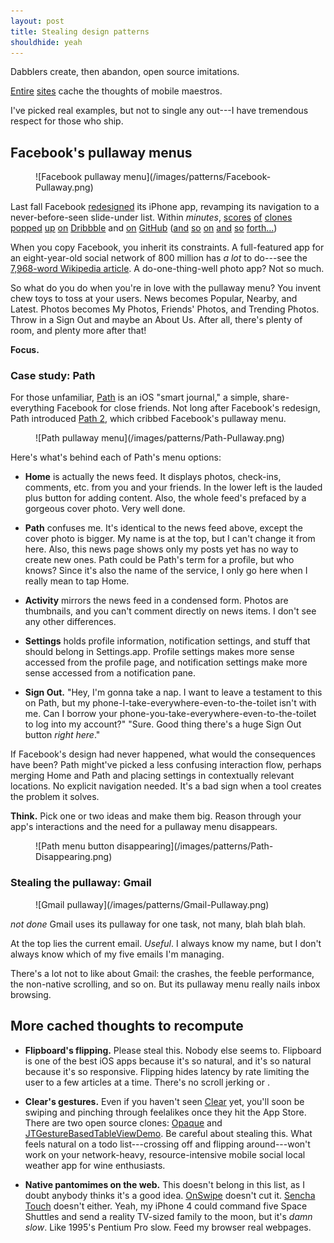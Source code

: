 ```yaml
---
layout: post
title: Stealing design patterns
shouldhide: yeah
---
```


Dabblers create, then abandon, open source imitations.

[Entire](http://pttrns.com/) [sites](http://mobile-patterns.com/) cache the thoughts of mobile maestros.

I've picked real examples, but not to single any out---I have tremendous respect for those who ship.

## Facebook's pullaway menus ##

<figure markdown="1">
    ![Facebook pullaway menu](/images/patterns/Facebook-Pullaway.png)
</figure>

Last fall Facebook [redesigned](http://www.theverge.com/2011/10/14/2482541/facebook-4-0-for-iphone-review) its iPhone app, revamping its navigation to a never-before-seen slide-under list. Within *minutes*, [scores](http://dribbble.com/shots/438343-Mused-App-Menu) [of](http://dribbble.com/shots/328680-Menu-Page) [clones](http://dribbble.com/shots/363643-TouristEye-App-Menu) [popped](http://dribbble.com/shots/379777-Icon-menu-iPhone-Retina-Display) [up](http://dribbble.com/shots/406034-Menu) [on](http://dribbble.com/shots/303814-mobile-pullout-menu-for-responsive-design) [Dribbble](http://dribbble.com/shots/352066-Float-Reader-Menu-Sneak-Peek) and [on](https://github.com/Inferis/ViewDeck) [GitHub](https://github.com/devindoty/DDMenuController) ([and](https://github.com/mystcolor/JTRevealSidebarDemo) [so](https://github.com/meiwin/MWFSlideNavigationViewController) [on](https://github.com/pkluz/ZUUIRevealController) [and](https://github.com/jeremieweldin/JWSlideMenu) [so](https://github.com/inonb/SlideMenuController) [forth](https://github.com/edgecase/ECSlidingViewController)[&hellip;](https://github.com/mpociot/titanium-facebook-slide-menu))

When you copy Facebook, you inherit its constraints. A full-featured app for an eight-year-old social network of 800 million has *a lot* to do---see the [7,968-word Wikipedia article](http://en.wikipedia.org/wiki/Facebook_features). A do-one-thing-well photo app? Not so much.

So what do you do when you're in love with the pullaway menu? You invent chew toys to toss at your users. News becomes Popular, Nearby, and Latest. Photos becomes My Photos, Friends' Photos, and Trending Photos. Throw in a Sign Out and maybe an About Us. After all, there's plenty of room, and plenty more after that!

**Focus.**

### Case study: Path ###

For those unfamiliar, [Path](https://path.com/) is an iOS "smart journal," a simple, share-everything Facebook for close friends. Not long after Facebook's redesign, Path introduced [Path 2](http://blog.path.com/post/13533662902/introducing-path-2-the-smart-journal), which cribbed Facebook's pullaway menu.

<figure markdown="1">
    ![Path pullaway menu](/images/patterns/Path-Pullaway.png)
</figure>

Here's what's behind each of Path's menu options:

* **Home** is actually the news feed. It displays photos, check-ins, comments, etc. from you and your friends. In the lower left is the lauded plus button for adding content. Also, the whole feed's prefaced by a gorgeous cover photo. Very well done.

* **Path** confuses me. It's identical to the news feed above, except the cover photo is bigger. My name is at the top, but I can't change it from here. Also, this news page shows only my posts yet has no way to create new ones. Path could be Path's term for a profile, but who knows? Since it's also the name of the service, I only go here when I really mean to tap Home.

* **Activity** mirrors the news feed in a condensed form. Photos are thumbnails, and you can't comment directly on news items. I don't see any other differences.
* **Settings** holds profile information, notification settings, and stuff that should belong in Settings.app. Profile settings makes more sense accessed from the profile page, and notification settings make more sense accessed from a notification pane.

* **Sign Out.** "Hey, I'm gonna take a nap. I want to leave a testament to this on Path, but my phone-I-take-everywhere-even-to-the-toilet isn't with me. Can I borrow your phone-you-take-everywhere-even-to-the-toilet to log into my account?" "Sure. Good thing there's a huge Sign Out button *right here*."

If Facebook's design had never happened, what would the consequences have been? Path might've picked a less confusing interaction flow, perhaps merging Home and Path and placing settings in contextually relevant locations. No explicit navigation needed. It's a bad sign when a tool creates the problem it solves.

**Think.** Pick one or two ideas and make them big. Reason through your app's interactions and the need for a pullaway menu disappears.

<figure markdown="1">
    ![Path menu button disappearing](/images/patterns/Path-Disappearing.png)
</figure>

### Stealing the pullaway: Gmail ###

<figure markdown="1">
    ![Gmail pullaway](/images/patterns/Gmail-Pullaway.png)
</figure>

*not done* Gmail uses its pullaway for one task, not many, blah blah blah.

At the top lies the current email. *Useful*. I always know my name, but I don't always know which of my five emails I'm managing.

There's a lot not to like about Gmail: the crashes, the feeble performance, the non-native scrolling, and so on. But its pullaway menu really nails inbox browsing.

## More cached thoughts to recompute ##

* **Flipboard's flipping.** Please steal this. Nobody else seems to. Flipboard is one of the best iOS apps because it's so natural, and it's so natural because it's so responsive. Flipping hides latency by rate limiting the user to a few articles at a time. There's no scroll jerking or .

* **Clear's gestures.** Even if you haven't seen [Clear](http://www.youtube.com/embed/0nBLtPC7mnI) yet, you'll soon be swiping and pinching through feelalikes once they hit the App Store. There are two open source clones: [Opaque](https://github.com/MassiveHealth/Opaque) and [JTGestureBasedTableViewDemo](https://github.com/mystcolor/jtgesturebasedtableviewdemo). Be careful about stealing this. What feels natural on a todo list---crossing off and flipping around---won't work on your network-heavy, resource-intensive mobile social local weather app for wine enthusiasts.

* **Native pantomimes on the web.** This doesn't belong in this list, as I doubt anybody thinks it's a good idea. [OnSwipe](http://onswipe.com/) doesn't cut it. [Sencha Touch](http://www.sencha.com/products/touch) doesn't either. Yeah, my iPhone 4 could command five Space Shuttles and send a reality TV-sized family to the moon, but it's *damn slow*. Like 1995's Pentium Pro slow. Feed my browser real webpages.
